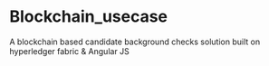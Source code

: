 # Blockchain_usecase
A blockchain based candidate background checks solution built on hyperledger fabric &amp; Angular JS

